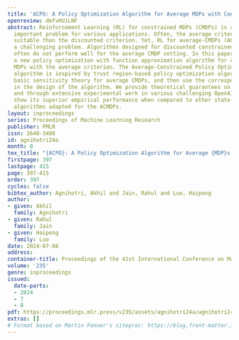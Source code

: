 ```yaml
---
title: 'ACPO: A Policy Optimization Algorithm for Average MDPs with Constraints'
openreview: dmfvHU1LNF
abstract: Reinforcement Learning (RL) for constrained MDPs (CMDPs) is an increasingly
  important problem for various applications. Often, the average criterion is more
  suitable than the discounted criterion. Yet, RL for average-CMDPs (ACMDPs) remains
  a challenging problem. Algorithms designed for discounted constrained RL problems
  often do not perform well for the average CMDP setting. In this paper, we introduce
  a new policy optimization with function approximation algorithm for constrained
  MDPs with the average criterion. The Average-Constrained Policy Optimization (ACPO)
  algorithm is inspired by trust region-based policy optimization algorithms. We develop
  basic sensitivity theory for average CMDPs, and then use the corresponding bounds
  in the design of the algorithm. We provide theoretical guarantees on its performance,
  and through extensive experimental work in various challenging OpenAI Gym environments,
  show its superior empirical performance when compared to other state-of-the-art
  algorithms adapted for the ACMDPs.
layout: inproceedings
series: Proceedings of Machine Learning Research
publisher: PMLR
issn: 2640-3498
id: agnihotri24a
month: 0
tex_title: "{ACPO}: A Policy Optimization Algorithm for Average {MDP}s with Constraints"
firstpage: 397
lastpage: 415
page: 397-415
order: 397
cycles: false
bibtex_author: Agnihotri, Akhil and Jain, Rahul and Luo, Haipeng
author:
- given: Akhil
  family: Agnihotri
- given: Rahul
  family: Jain
- given: Haipeng
  family: Luo
date: 2024-07-08
address:
container-title: Proceedings of the 41st International Conference on Machine Learning
volume: '235'
genre: inproceedings
issued:
  date-parts:
  - 2024
  - 7
  - 8
pdf: https://proceedings.mlr.press/v235/assets/agnihotri24a/agnihotri24a.pdf
extras: []
# Format based on Martin Fenner's citeproc: https://blog.front-matter.io/posts/citeproc-yaml-for-bibliographies/
---
```

